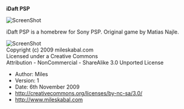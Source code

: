 **iDaft PSP**

![ScreenShot](http://mileskabal.com/psp/img/article/idaft03.jpg) 

iDaft PSP is a homebrew for Sony PSP.
Original game by Matias Najle.

![ScreenShot](http://i.creativecommons.org/l/by-nc-sa/3.0/88x31.png)  
Copyright (c) 2009 mileskabal.com  
Licensed under a Creative Commons  
Attribution - NonCommercial - ShareAlike 3.0 Unported License  
* Author: Miles
* Version: 1
* Date: 6th November 2009
* http://creativecommons.org/licenses/by-nc-sa/3.0/ 
* http://www.mileskabal.com
